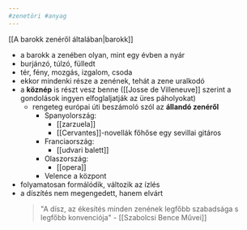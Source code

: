```yaml
---
#zenetöri #anyag
---
```

[[A barokk zenéről általában|barokk]]

- a barokk a zenében olyan, mint egy évben a nyár
- burjánzó, túlzó, fülledt
- tér, fény, mozgás, izgalom, csoda
- ekkor mindenki része a zenének, tehát a zene uralkodó
- a **köznép** is részt vesz benne ([[Josse de Villeneuve]] szerint a gondolások ingyen elfoglaljatják az üres páholyokat)
	- rengeteg európai úti beszámoló szól az **állandó zenéről**
		- Spanyolország:
			- [[zarzuela]]
			- [[Cervantes]]-novellák főhőse egy sevillai gitáros
		- Franciaország:
			- [[udvari balett]]
		- Olaszország:
			- [[opera]]
		- Velence a központ
- folyamatosan formálódik, változik az ízlés
- a díszítés nem megengedett, hanem elvárt
	> "A dísz, az ékesítés minden zenének legfőbb szabadsága s legfőbb konvenciója" - [[Szabolcsi Bence Művei]]

